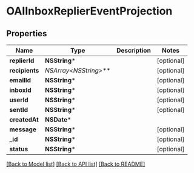 # OAIInboxReplierEventProjection

## Properties
Name | Type | Description | Notes
------------ | ------------- | ------------- | -------------
**replierId** | **NSString*** |  | [optional] 
**recipients** | **NSArray&lt;NSString*&gt;*** |  | [optional] 
**emailId** | **NSString*** |  | [optional] 
**inboxId** | **NSString*** |  | [optional] 
**userId** | **NSString*** |  | [optional] 
**sentId** | **NSString*** |  | [optional] 
**createdAt** | **NSDate*** |  | 
**message** | **NSString*** |  | [optional] 
**_id** | **NSString*** |  | [optional] 
**status** | **NSString*** |  | [optional] 

[[Back to Model list]](../README#documentation-for-models) [[Back to API list]](../README#documentation-for-api-endpoints) [[Back to README]](../README)


